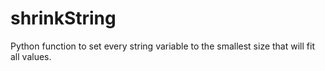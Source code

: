 # shrinkString
Python function to set every string variable to the smallest size that will fit all values.
